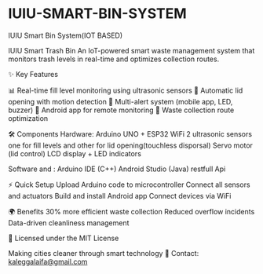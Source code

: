# IUIU-SMART-BIN-SYSTEM
IUIU Smart Bin System(IOT BASED)

IUIU Smart Trash Bin
An IoT-powered smart waste management system that monitors trash levels in real-time and optimizes collection routes.

✨ Key Features

📊 Real-time fill level monitoring using ultrasonic sensors
🚪 Automatic lid opening with motion detection
🔔 Multi-alert system (mobile app, LED, buzzer)
📱 Android app for remote monitoring
🔄 Waste collection route optimization

🛠️ Components
Hardware:
Arduino UNO + ESP32 WiFi
2 ultrasonic sensors one for fill levels and other for lid opening(touchless disporsal)
Servo motor (lid control)
LCD display + LED indicators

Software and :
Arduino IDE (C++)
Android Studio (Java)
restfull Api


⚡ Quick Setup
Upload Arduino code to microcontroller
Connect all sensors and actuators
Build and install Android app
Connect devices via WiFi

🌍 Benefits
30% more efficient waste collection
Reduced overflow incidents
Data-driven cleanliness management

📜 Licensed under the
MIT License

Making cities cleaner through smart technology
📧 Contact: kaleggalaifa@gmail.com
